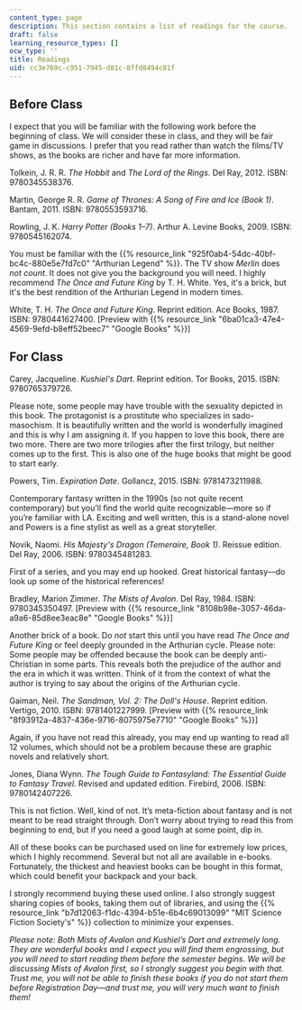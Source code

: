 ```yaml
---
content_type: page
description: This section contains a list of readings for the course.
draft: false
learning_resource_types: []
ocw_type: ''
title: Readings
uid: cc3e769c-c951-7945-d81c-8ffd8494c81f
---
```

## Before Class

I expect that you will be familiar with the following work before the beginning of class. We will consider these in class, and they will be fair game in discussions. I prefer that you read rather than watch the films/TV shows, as the books are richer and have far more information.

Tolkein, J. R. R. *The Hobbit* and *The Lord of the Rings*. Del Ray, 2012. ISBN: 9780345538376.

Martin, George R. R. *Game of Thrones: A Song of Fire and Ice (Book 1)*. Bantam, 2011. ISBN: 9780553593716.

Rowling, J. K. *Harry Potter (Books 1–7)*. Arthur A. Levine Books, 2009. ISBN: 9780545162074.

You must be familiar with the {{% resource_link "925f0ab4-54dc-40bf-bc4c-880e5e7fd7c0" "Arthurian Legend" %}}. The TV show *Merlin* does *not count*. It does not give you the background you will need. I highly recommend *The Once and Future King* by T. H. White. Yes, it's a brick, but it's the best rendition of the Arthurian Legend in modern times.

White, T. H. *The Once and Future King*. Reprint edition. Ace Books, 1987. ISBN: 9780441627400. \[Preview with {{% resource_link "6ba01ca3-47e4-4569-9efd-b8eff52beec7" "Google Books" %}}\]

## For Class

Carey, Jacqueline. *Kushiel's Dart*. Reprint edition. Tor Books, 2015. ISBN: 9780765379726.

Please note, some people may have trouble with the sexuality depicted in this book. The protagonist is a prostitute who specializes in sado-masochism. It is beautifully written and the world is wonderfully imagined and this is why I am assigning it. If you happen to love this book, there are two more. There are two more trilogies after the first trilogy, but neither comes up to the first. This is also one of the huge books that might be good to start early.

Powers, Tim. *Expiration Date*. Gollancz, 2015. ISBN: 9781473211988.

Contemporary fantasy written in the 1990s (so not quite recent contemporary) but you’ll find the world quite recognizable—more so if you’re familiar with LA. Exciting and well written, this is a stand-alone novel and Powers is a fine stylist as well as a great storyteller.

Novik, Naomi. *His Majesty's Dragon (Temeraire, Book 1)*. Reissue edition. Del Ray, 2006. ISBN: 9780345481283.

First of a series, and you may end up hooked. Great historical fantasy—do look up some of the historical references!

Bradley, Marion Zimmer. *The Mists of Avalon*. Del Ray, 1984. ISBN: 9780345350497. \[Preview with {{% resource_link "8108b98e-3057-46da-a9a6-85d8ee3eac8e" "Google Books" %}}\]

Another brick of a book. Do *not* start this until you have read *The Once and Future King* or feel deeply grounded in the Arthurian cycle. Please note: Some people may be offended because the book can be deeply anti-Christian in some parts. This reveals both the prejudice of the author and the era in which it was written. Think of it from the context of what the author is trying to say about the origins of the Arthurian cycle.

Gaiman, Neil. *The Sandman, Vol. 2: The Doll's House*. Reprint edition. Vertigo, 2010. ISBN: 9781401227999. \[Preview with {{% resource_link "8f93912a-4837-436e-9716-8075975e7710" "Google Books" %}}\]

Again, if you have not read this already, you may end up wanting to read all 12 volumes, which should not be a problem because these are graphic novels and relatively short.

Jones, Diana Wynn. *The Tough Guide to Fantasyland: The Essential Guide to Fantasy Travel*. Revised and updated edition. Firebird, 2006. ISBN: 9780142407226.

This is not fiction. Well, kind of not. It’s meta-fiction about fantasy and is not meant to be read straight through. Don’t worry about trying to read this from beginning to end, but if you need a good laugh at some point, dip in.

All of these books can be purchased used on line for extremely low prices, which I highly recommend. Several but not all are available in e-books. Fortunately, the thickest and heaviest books can be bought in this format, which could benefit your backpack and your back.

I strongly recommend buying these used online. I also strongly suggest sharing copies of books, taking them out of libraries, and using the {{% resource_link "b7d12063-f1dc-4394-b51e-6b4c69013099" "MIT Science Fiction Society's" %}} collection to minimize your expenses.

*Please note: Both Mists of Avalon and Kushiel’s Dart and extremely long. They are wonderful books and I expect you will find them engrossing, but you will need to start reading them before the semester begins. We will be discussing Mists of Avalon first, so I strongly suggest you begin with that. Trust me, you will not be able to finish these books if you do not start them before Registration Day—and trust me, you will very much want to finish them!*